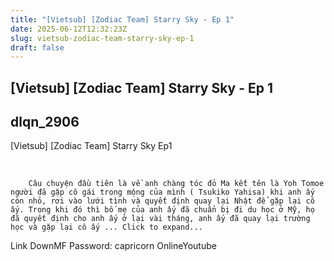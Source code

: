 ```yaml
---
title: "[Vietsub] [Zodiac Team] Starry Sky - Ep 1"
date: 2025-06-12T12:32:23Z
slug: vietsub-zodiac-team-starry-sky-ep-1
draft: false
---
```


## [Vietsub] [Zodiac Team] Starry Sky - Ep 1

## dlqn_2906

[Vietsub] [Zodiac Team] Starry Sky Ep1​ ​​ 
 
 ​



	
		
		Câu chuyện đầu tiên là về anh chàng tóc đỏ Ma kết tên là Yoh Tomoe người đã gặp cô gái trong mộng của mình ( Tsukiko Yahisa) khi anh ấy còn nhỏ, rơi vào lưới tình và quyết định quay lại Nhật để gặp lại cô ấy. Trong khi đó thì bố mẹ của anh ấy đã chuẩn bị đi du học ở Mỹ, họ đã quyết định cho anh ấy ở lại vài tháng, anh ấy đã quay lại trường học và gặp lại cô ấy ... ​Click to expand...
	
 ​Link Down​MF​ ​Password: capricorn​ ​Online​Youtube​ ​